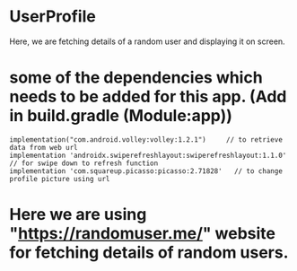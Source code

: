 # UserProfile
 Here, we are fetching details of a random user and displaying it on screen.


# some of the dependencies which needs to be added for this app. (Add in build.gradle (Module:app))

    implementation("com.android.volley:volley:1.2.1")     // to retrieve data from web url
    implementation 'androidx.swiperefreshlayout:swiperefreshlayout:1.1.0'   // for swipe down to refresh function
    implementation 'com.squareup.picasso:picasso:2.71828'   // to change profile picture using url


# Here we are using "https://randomuser.me/"  website for fetching details of random users.